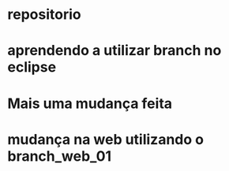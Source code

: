 # repositorio
# aprendendo a utilizar branch no eclipse
# Mais uma mudança feita
# mudança na web utilizando o branch_web_01
